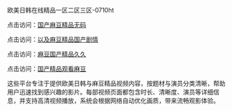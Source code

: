 欧美日韩在线精品一区二区三区-0710ht

点击访问：<a href="https://heiliaoe8ajia.pages.dev">国产麻豆精品无码</a>

点击访问：<a href="https://heiliaozj3tjd.pages.dev">以及麻豆精品国产剧情</a>

点击访问：<a href="https://heiliaoxqkkct.pages.dev">麻豆国产精品久久</a>

点击访问：<a href="https://heiliaoxwd5i8.pages.dev">国产精品观看麻豆</a>

这些平台专注于提供欧美日韩与麻豆精品视频内容，按题材与演员分类清晰，帮助用户迅速找到感兴趣的影片。每部视频页面都包含时长、清晰度、演员等详细信息，并支持高清视频播放，系统会根据网络自动优化画质，带来流畅观影体验。

<span style="display:none;">[Canonical link](）</span>
